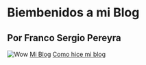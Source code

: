 # Biembenidos a mi Blog
## Por Franco Sergio Pereyra
![Wow](https://cdn2.unrealengine.com/egs-starwarsbattlefrontiicelebrationedition-dice-g1a-01-1920x1080-87971829e831.jpg?h=1080&resize=1&w=1920)
[Mi Blog](https:///var/www/ejemplo.com/html/tema4/Myblog.html/Myblog.html)
[Como hice mi blog](https://github.com/FSP-1/Myblog/blob/main/Myblog.html)
